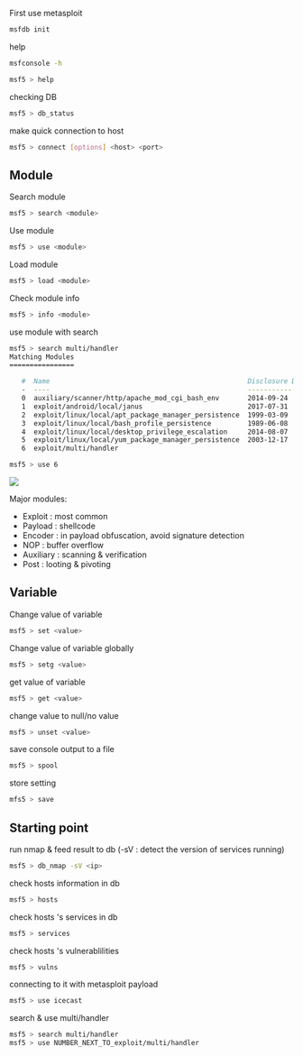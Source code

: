 First use metasploit
```bash
msfdb init
```

help
```bash
msfconsole -h

msf5 > help
```

checking DB
```bash
msf5 > db_status
```

make quick connection to host
```bash
msf5 > connect [options] <host> <port>
```
## Module
Search module
```bash
msf5 > search <module>
```

Use module
```bash
msf5 > use <module>
```

Load module
```bash
msf5 > load <module>
```

Check module info
```bash
msf5 > info <module>
```

use module with search
```bash
msf5 > search multi/handler
Matching Modules
================

   #  Name                                                 Disclosure Date  Rank       Check  Description
   -  ----                                                 ---------------  ----       -----  -----------
   0  auxiliary/scanner/http/apache_mod_cgi_bash_env       2014-09-24       normal     Yes    Apache mod_cgi Bash Environment Variable Injection (Shellshock) Scanner
   1  exploit/android/local/janus                          2017-07-31       manual     Yes    Android Janus APK Signature bypass
   2  exploit/linux/local/apt_package_manager_persistence  1999-03-09       excellent  No     APT Package Manager Persistence
   3  exploit/linux/local/bash_profile_persistence         1989-06-08       normal     No     Bash Profile Persistence
   4  exploit/linux/local/desktop_privilege_escalation     2014-08-07       excellent  Yes    Desktop Linux Password Stealer and Privilege Escalation
   5  exploit/linux/local/yum_package_manager_persistence  2003-12-17       excellent  No     Yum Package Manager Persistence
   6  exploit/multi/handler                                                 manual     No     Generic Payload Handler

msf5 > use 6
```

![](https://imgur.com/vKe4ZDj.png)

Major modules:
* Exploit : most common
* Payload : shellcode
* Encoder : in payload obfuscation, avoid signature detection
* NOP : buffer overflow
* Auxiliary : scanning & verification
* Post : looting & pivoting
## Variable

Change value of variable
```bash
msf5 > set <value>
```

Change value of variable globally
```bash
msf5 > setg <value>
```

get value of variable 
```bash
msf5 > get <value>
```

change value to null/no value
```bash
msf5 > unset <value>
```

save console output to a file
```bash
msf5 > spool
```

store setting 
```baSh
mfs5 > save
```

## Starting point

run nmap & feed result to db
(-sV : detect the version of services running)
```bash
msf5 > db_nmap -sV <ip>
```

check hosts information in db
```bash
msf5 > hosts
```

check hosts 's services in db
```bash
msf5 > services
```

check hosts 's vulnerablilities
```bash
msf5 > vulns
```

connecting to it with metasploit payload
```bash
msf5 > use icecast
```

search & use  multi/handler
```bash
msf5 > search multi/handler
msf5 > use NUMBER_NEXT_TO_exploit/multi/handler
```

